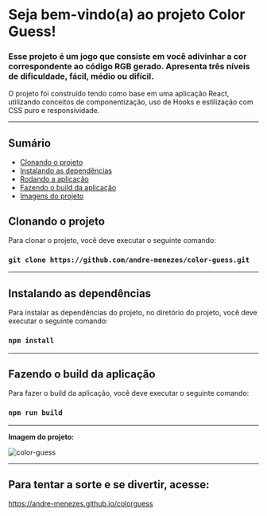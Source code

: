 # Seja bem-vindo(a) ao projeto Color Guess!

### Esse projeto é um jogo que consiste em você adivinhar a cor correspondente ao código RGB gerado. Apresenta três níveis de dificuldade, fácil, médio ou difícil.
O projeto foi construído tendo como base em uma aplicação React, utilizando conceitos de componentização, uso de Hooks e estilização com CSS puro e responsividade.

---

## Sumário

- [Clonando o projeto](#clonando-o-projeto)
- [Instalando as dependências](#instalando-as-dependências)
- [Rodando a aplicação](#rodando-a-aplicação)
- [Fazendo o build da aplicação](#fazendo-o-build-da-aplicação)
- [Imagens do projeto](#imagens-do-projeto)

## Clonando o projeto

Para clonar o projeto, você deve executar o seguinte comando:

### `git clone https://github.com/andre-menezes/color-guess.git`

---

## Instalando as dependências

Para instalar as dependências do projeto, no diretório do projeto, você deve executar o seguinte comando:

### `npm install`

---

## Fazendo o build da aplicação

Para fazer o build da aplicação, você deve executar o seguinte comando:

### `npm run build`

---

**Imagem do projeto:**

<img src="https://media3.giphy.com/media/4JmnmD2Wzil1hPhCjt/giphy.gif" alt="color-guess" />

---


## Para tentar a sorte e se divertir, acesse:

https://andre-menezes.github.io/colorguess

